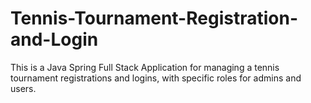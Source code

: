 # Tennis-Tournament-Registration-and-Login
This is a Java Spring Full Stack Application for managing a tennis tournament registrations and logins, with specific roles for admins and users.
